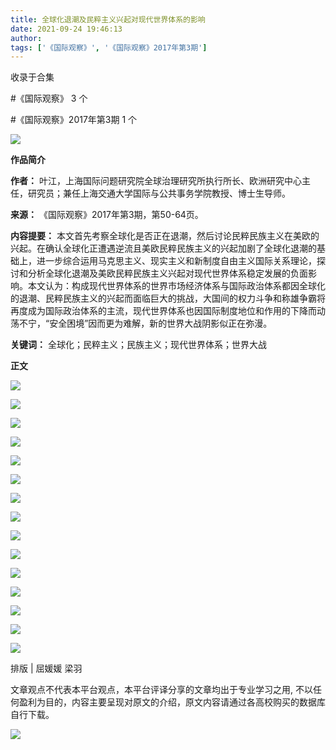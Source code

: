 ```yaml
---
title: 全球化退潮及民粹主义兴起对现代世界体系的影响
date: 2021-09-24 19:46:13
author: 
tags: ['《国际观察》', '《国际观察》2017年第3期']
---
```



收录于合集

#《国际观察》 3 个

#《国际观察》2017年第3期 1 个

![](/images/508/2.gif)

  

**作品简介**

 **作者：** 叶江，上海国际问题研究院全球治理研究所执行所长、欧洲研究中心主任，研究员；兼任上海交通大学国际与公共事务学院教授、博士生导师。

 **来源：** 《国际观察》2017年第3期，第50-64页。

 **内容提要：**
本文首先考察全球化是否正在退潮，然后讨论民粹民族主义在美欧的兴起。在确认全球化正遭遇逆流且美欧民粹民族主义的兴起加剧了全球化退潮的基础上，进一步综合运用马克思主义、现实主义和新制度自由主义国际关系理论，探讨和分析全球化退潮及美欧民粹民族主义兴起对现代世界体系稳定发展的负面影响。本文认为：构成现代世界体系的世界市场经济体系与国际政治体系都因全球化的退潮、民粹民族主义的兴起而面临巨大的挑战，大国间的权力斗争和称雄争霸将再度成为国际政治体系的主流，现代世界体系也因国际制度地位和作用的下降而动荡不宁，“安全困境”因而更为难解，新的世界大战阴影似正在弥漫。

 **关键词：** 全球化；民粹主义；民族主义；现代世界体系；世界大战

  

 **正文**

  

![](/images/508/3.png)

![](/images/508/4.png)

![](/images/508/5.png)

![](/images/508/6.png)

![](/images/508/7.png)

![](/images/508/8.png)

![](/images/508/9.png)

![](/images/508/10.png)

![](/images/508/11.png)

![](/images/508/12.png)

![](/images/508/13.png)

![](/images/508/14.png)

![](/images/508/15.png)

![](/images/508/16.png)

![](/images/508/17.png)

  

排版 | 屈媛媛 梁羽  

文章观点不代表本平台观点，本平台评译分享的文章均出于专业学习之用, 不以任何盈利为目的，内容主要呈现对原文的介绍，原文内容请通过各高校购买的数据库自行下载。

![](/images/508/18.gif)

